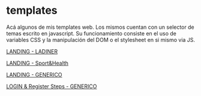 # templates
Acá algunos de mis templates web. Los mismos cuentan con un selector de temas escrito en javascript. Su funcionamiento consiste en el uso de variables CSS y la manipulación del DOM o el stylesheet en si mismo via JS. 

[LANDING - LADINER](https://leandropifano.github.io/templates/Landing%20page%20-%20LADINER/Landing%20Page)

[LANDING - Sport&Health](https://leandropifano.github.io/templates/Landing%20page%20-%20Sport&Health/)



[LANDING - GENERICO](https://leandropifano.github.io/templates/Landing%20page)

[LOGIN & Register Steps - GENERICO](https://leandropifano.github.io/templates/Login%20and%20register%20steps/login.html)

